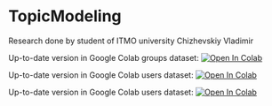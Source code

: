 # TopicModeling
 Research done by student of ITMO university Chizhevskiy Vladimir
 
Up-to-date version in Google Colab groups dataset: [![Open In Colab](https://colab.research.google.com/assets/colab-badge.svg)](https://colab.research.google.com/drive/1b-gI2tNXYsKF88mNQ3ZdQLBZILjOeJw1)


Up-to-date version in Google Colab users dataset: [![Open In Colab](https://colab.research.google.com/assets/colab-badge.svg)](https://colab.research.google.com/drive/14hHSWfS14RGJS4i5DtalIHpqvlnDap8g)


Up-to-date version in Google Colab users dataset: [![Open In Colab](https://colab.research.google.com/assets/colab-badge.svg)](https://colab.research.google.com/drive/1E9r72m0Fz3GloFDNEOKO4IZRcOvi-9-3?usp=sharing)
